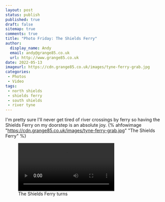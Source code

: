 ```yaml
---
layout: post
status: publish
published: true 
draft: false
sitemap: true
comments: true
title: "Photo Friday: The Shields Ferry"
author:
  display_name: Andy
  email: andy@grange85.co.uk
  url: http://www.grange85.co.uk
date: 2022-05-13
imageurl: https://cdn.grange85.co.uk/images/tyne-ferry-grab.jpg
categories:
 - Photos
 - Video
tags:
 - north shields
 - shields ferry
 - south shields
 - river tyne
---
```

I'm pretty sure I'll never get tired of river crossings by ferry so having the Shields Ferry on my doorstep is an absolute joy.
{% ahfowimage "https://cdn.grange85.co.uk/images/tyne-ferry-grab.jpg" "The Shields Ferry" %}

<figure class="embed-responsive-item figure text-center">
<video controls>
  <source src="https://cdn.grange85.co.uk/video/shields-ferry-turns.mp4" type="video/mp4">
Sorry, your browser does not support the video tag.
</video> 
<figcaption class="figure-caption text-right">The Shields Ferry turns</figcaption></figure>

